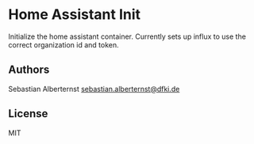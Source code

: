 # Home Assistant Init

Initialize the home assistant container. Currently sets up influx to use the correct organization id and token.

## Authors

Sebastian Alberternst <sebastian.alberternst@dfki.de>

## License

MIT 